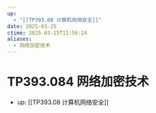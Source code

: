 ```yaml
---
up:
  - "[[TP393.08 计算机网络安全]]"
date: 2025-03-25
ctime: 2025-03-25T11:56:24
aliases:
  - 网络加密技术
---
```


# TP393.084 网络加密技术

- up: [[TP393.08 计算机网络安全]]
